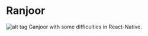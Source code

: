 # Ranjoor
![alt tag](http://uupload.ir/files/azb_ranjoor.png)
Ganjoor with some difficulties in React-Native.
